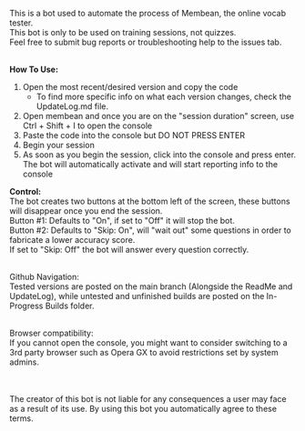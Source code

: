 This is a bot used to automate the process of Membean, the online vocab tester. <br />
This bot is only to be used on training sessions, not quizzes. <br />
Feel free to submit bug reports or troubleshooting help to the issues tab. <br />
<br />

**How To Use:** <br />
1. Open the most recent/desired version and copy the code <br />
    - To find more specific info on what each version changes, check the UpdateLog.md file. <br />
2. Open membean and once you are on the "session duration" screen, use Ctrl + Shift + I to open the console <br />
3. Paste the code into the console but DO NOT PRESS ENTER <br />
4. Begin your session <br />
5. As soon as you begin the session, click into the console and press enter. The bot will automatically activate and will start reporting info to the console <br />

**Control:**  <br />
The bot creates two buttons at the bottom left of the screen, these buttons will disappear once you end the session. <br />
Button #1: Defaults to "On", if set to "Off" it will stop the bot. <br />
Button #2: Defaults to "Skip: On", will "wait out" some questions in order to fabricate a lower accuracy score. <br />
If set to "Skip: Off" the bot will answer every question correctly. <br />
<br />

Github Navigation: <br />
Tested versions are posted on the main branch (Alongside the ReadMe and UpdateLog), while untested and unfinished builds are posted on the In-Progress Builds folder. <br />
<br />

Browser compatibility:  <br />
If you cannot open the console, you might want to consider switching to a 3rd party browser such as Opera GX to avoid restrictions set by system admins. <br />
<br />
<br />

The creator of this bot is not liable for any consequences a user may face as a result of its use. By using this bot you automatically agree to these terms. <br />
